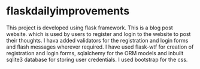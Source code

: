 # flaskdailyimprovements

This project is developed using flask framework. This is a blog post website. which is used by users to register and login to the website to post their thoughts.
I hava added validators for the registration and login forms and flash messages wherever required.
I have used flask-wtf for creation of registration and login forms, sqlalchemy for the ORM models and inbuilt sqlite3 database for storing user credentials.
I used bootstrap for the css.
